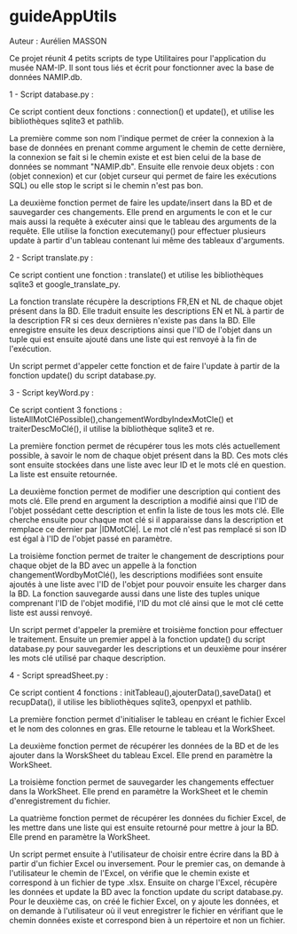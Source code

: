 # guideAppUtils

Auteur : Aurélien MASSON

Ce projet réunit 4 petits scripts de type Utilitaires pour l'application du musée NAM-IP. Il sont tous liés et écrit pour fonctionner avec la base de données NAMIP.db.

1 - Script database.py :

Ce script contient deux fonctions : connection() et update(), et utilise les bibliothèques sqlite3 et pathlib.

La première comme son nom l'indique permet de créer la connexion à la base de données en prenant comme argument le chemin de cette dernière, la connexion se fait si le chemin existe et est bien celui de la base de données se nommant "NAMIP.db". Ensuite elle renvoie deux objets : con (objet connexion) et cur (objet curseur qui permet de faire les exécutions SQL) ou elle stop le script si le chemin n'est pas bon.

La deuxième fonction permet de faire les update/insert dans la BD et de sauvegarder ces changements. Elle prend en arguments le con et le cur mais aussi la requête à exécuter ainsi que le tableau des arguments de la requête. Elle utilise la fonction executemany() pour effectuer plusieurs update à partir d'un tableau contenant lui même des tableaux d'arguments.

2 - Script translate.py :

Ce script contient une fonction : translate() et utilise les bibliothèques sqlite3 et google_translate_py.

La fonction translate récupère la descriptions FR,EN et NL de chaque objet présent dans la BD. Elle traduit ensuite les descriptions EN et NL à partir de la description FR si ces deux dernières n'existe pas dans la BD. Elle enregistre ensuite les deux descriptions ainsi que l'ID de l'objet dans un tuple qui est ensuite ajouté dans une liste qui est renvoyé à la fin de l'exécution.

Un script permet d'appeler cette fonction et de faire l'update à partir de la fonction update() du script database.py.

3 - Script keyWord.py :

Ce script contient 3 fonctions : listeAllMotCléPossible(),changementWordbyIndexMotCle() et traiterDescMoClé(), il utilise la bibliothèque sqlite3 et re.

La première fonction permet de récupérer tous les mots clés actuellement possible, à savoir le nom de chaque objet présent dans la BD. Ces mots clés sont ensuite stockées dans une liste avec leur ID et le mots clé en question. La liste est ensuite retournée.

La deuxième fonction permet de modifier une description qui contient des mots clé. Elle prend en argument la description a modifié ainsi que l'ID de l'objet possédant cette description et enfin la liste de tous les mots clé. Elle cherche ensuite pour chaque mot clé si il apparaisse dans la description et remplace ce dernier par |IDMotClé|. Le mot clé n'est pas remplacé si son ID est égal à l'ID de l'objet passé en paramètre.

La troisième fonction permet de traiter le changement de descriptions pour chaque objet de la BD avec un appelle à la fonction changementWordbyMotClé(), les descriptions modifiées sont ensuite ajoutés à une liste avec l'ID de l'objet pour pouvoir ensuite les charger dans la BD. La fonction sauvegarde aussi dans une liste des tuples unique comprenant l'ID de l'objet modifié, l'ID du mot clé ainsi que le mot clé cette liste est aussi renvoyé.

Un script permet d'appeler la première et troisième fonction pour effectuer le traitement. Ensuite un premier appel à la fonction update() du script database.py pour sauvegarder les descriptions et un deuxième pour insérer les mots clé utilisé par chaque description.

4 - Script spreadSheet.py :

Ce script contient 4 fonctions : initTableau(),ajouterData(),saveData() et recupData(), il utilise les bibliothèques sqlite3, openpyxl et pathlib.

La première fonction permet d'initialiser le tableau en créant le fichier Excel et le nom des colonnes en gras. Elle retourne le tableau et la WorkSheet.

La deuxième fonction permet de récupérer les données de la BD et de les ajouter dans la WorskSheet du tableau Excel. Elle prend en paramètre la WorkSheet.

La troisième fonction permet de sauvegarder les changements effectuer dans la WorkSheet. Elle prend en paramètre la WorkSheet et le chemin d'enregistrement du fichier.

La quatrième fonction permet de récupérer les données du fichier Excel, de les mettre dans une liste qui est ensuite retourné pour mettre à jour la BD. Elle prend en paramètre la WorkSheet.

Un script permet ensuite à l'utilisateur de choisir entre écrire dans la BD à partir d'un fichier Excel ou inversement.
Pour le premier cas, on demande à l'utilisateur le chemin de l'Excel, on vérifie que le chemin existe et correspond à un fichier de type .xlsx. Ensuite on charge l'Excel, récupère les données et update la BD avec la fonction update du script database.py.
Pour le deuxième cas, on créé le fichier Excel, on y ajoute les données, et on demande à l'utilisateur où il veut enregistrer le fichier en vérifiant que le chemin données existe et correspond bien à un répertoire et non un fichier. 







